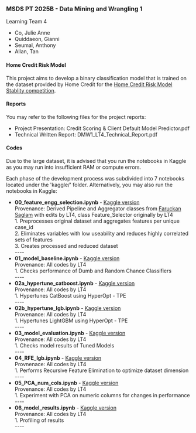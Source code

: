 ### MSDS PT 2025B - Data Mining and Wrangling 1
Learning Team 4
- Co, Julie Anne
- Quiddaeon, Gianni
- Seumal, Anthony
- Allan, Tan

#### Home Credit Risk Model 

This project aims to develop a binary classification model that is trained on the dataset provided by Home Credit for the [Home Credit Risk Model Stablity competition](https://www.kaggle.com/c/home-credit-credit-risk-model-stability).


#### Reports
You may refer to the following files for the project reports:
* Project Presentation: Credit Scoring & Client Default Model Predictor.pdf
* Technical Written Report: DMW1_LT4_Technical_Report.pdf

#### Codes

Due to the large dataset, it is advised that you run the notebooks in Kaggle as you may run into insufficient RAM or compute errors.

Each phase of the development process was subdivided into 7 notebooks located under the 'kaggle/' folder. Alternatively, you may also run the notebooks in Kaggle:
* <b>00_feature_engg_selection.ipynb</b> - [Kaggle version](https://www.kaggle.com/code/julieanneco/00-feature-eng-selection/notebook)
  <br>Provenance: Derived Pipeline and Aggregator classes from [Faruckan Saglam](https://www.kaggle.com/code/greysky/home-credit-baseline) with edits by LT4, class Feature_Selector originally by LT4
  <br>1.  Preprocesses original dataset and aggregates features per unique case_id
  <br>2.  Eliminates variables with low useability and reduces highly correlated sets of features
  <br>3. Creates processed and reduced dataset
  <br> ----
* <b>01_model_baseline.ipynb</b> - [Kaggle version](https://www.kaggle.com/code/julieanneco/01-model-baseline-ipynb)
  <br>Provenance: All codes by LT4
  <br>1.  Checks performance of Dumb and Random Chance Classifiers
  <br> ----
* <b>02a_hypertune_catboost.ipynb</b> - [Kaggle version](https://www.kaggle.com/code/julieanneco/02a-hypertune-catboost/log)
  <br>Provenance: All codes by LT4
  <br>1.  Hypertunes CatBoost using HyperOpt - TPE
  <br> ----
* <b>02b_hypertune_lgb.ipynb</b> - [Kaggle version](https://www.kaggle.com/code/julieanneco/02b-hypertune-lgbm/log)
  <br> Provenance: All codes by LT4
  <br>1.  Hypertunes LightGBM using HyperOpt - TPE
  <br> ----
* <b>03_model_evaluation.ipynb</b> - [Kaggle version](https://www.kaggle.com/code/julieanneco/03-model-evaluation)
  <br> Provenance: All codes by LT4
  <br>1.  Checks model results of Tuned Models
  <br> ----
* <b>04_RFE_lgb.ipynb</b> - [Kaggle version](https://www.kaggle.com/code/julieanneco/04-rfe-lgb)
  <br> Provnenace: All codes by LT4
  <br>1.  Performs Recursive Feature Elimination to optimize dataset dimension
  <br> ----
* <b>05_PCA_num_cols.ipynb</b> - [Kaggle version](https://www.kaggle.com/code/julieanneco/05-pca-num-cols)
  <br> Provenance: All codes by LT4
  <br>1.  Experiment with PCA on numeric columns for changes in performance
  <br> ----
* <b>06_model_results.ipynb</b> - [Kaggle version](https://www.kaggle.com/code/julieanneco/06-model-results)
  <br> Provenance: All codes by LT4
  <br>1.  Profiling of results
  <br> ----


